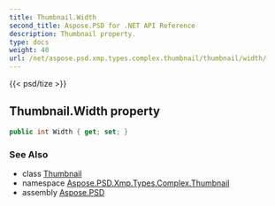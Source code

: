 ```yaml
---
title: Thumbnail.Width
second_title: Aspose.PSD for .NET API Reference
description: Thumbnail property. 
type: docs
weight: 40
url: /net/aspose.psd.xmp.types.complex.thumbnail/thumbnail/width/
---
```

{{< psd/tize >}}
## Thumbnail.Width property

```csharp
public int Width { get; set; }
```

### See Also

* class [Thumbnail](../)
* namespace [Aspose.PSD.Xmp.Types.Complex.Thumbnail](../../thumbnail/)
* assembly [Aspose.PSD](../../../)


